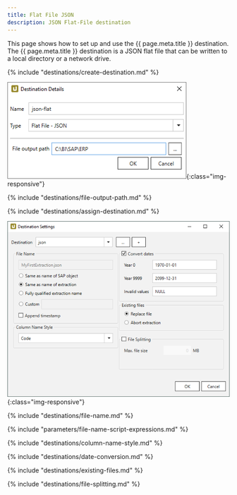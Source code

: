 ```yaml
---
title: Flat File JSON 
description: JSON Flat-File destination
---
```


This page shows how to set up and use the {{ page.meta.title }} destination. 
The {{ page.meta.title }} destination is a JSON flat file that can be written to a local directory or a network drive.  

{% include "destinations/create-destination.md" %}

![Destination-Details](../../assets/images/xu/documentation/destinations/flat-file-json/destination-details.png){:class="img-responsive"}


{% include "destinations/file-output-path.md" %}

{% include "destinations/assign-destination.md" %}

![Destination-settings](../../assets/images/xu/documentation/destinations/flat-file-json/destination-settings.png){:class="img-responsive"}

{% include "destinations/file-name.md" %}

{% include "parameters/file-name-script-expressions.md" %}

{% include "destinations/column-name-style.md" %}

{% include "destinations/date-conversion.md" %}
 
{% include "destinations/existing-files.md" %}

{% include "destinations/file-splitting.md" %}
